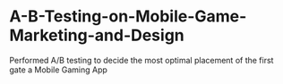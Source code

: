 # A-B-Testing-on-Mobile-Game-Marketing-and-Design
Performed A/B testing to decide the most optimal placement of the first gate a Mobile Gaming App
